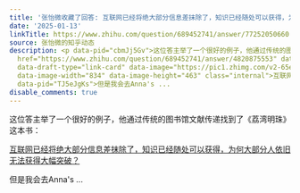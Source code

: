 ```yaml
---
title: '张怡微收藏了回答: 互联网已经将绝大部分信息差抹除了，知识已经随处可以获得，为何大部分人依旧无法获得大幅突破？'
date: '2025-01-13'
linkTitle: https://www.zhihu.com/question/689452741/answer/77252050660
source: 张怡微的知乎动态
description: <p data-pid="cbmJj5Gv">这位答主举了一个很好的例子，他通过传统的图书馆文献传递找到了《荔湾明珠》这本书：</p><a
  href="https://www.zhihu.com/question/689452741/answer/4820875553" data-draft-node="block"
  data-draft-type="link-card" data-image="https://pic1.zhimg.com/v2-65e7584f1950d88ff9e4ad95a36561de_180x120.jpg"
  data-image-width="834" data-image-height="463" class="internal">互联网已经将绝大部分信息差抹除了，知识已经随处可以获得，为何大部分人依旧无法获得大幅突破？</a><p
  data-pid="TJ5eJgKs">但是我会去Anna's ...
disable_comments: true
---
```

<p data-pid="cbmJj5Gv">这位答主举了一个很好的例子，他通过传统的图书馆文献传递找到了《荔湾明珠》这本书：</p><a href="https://www.zhihu.com/question/689452741/answer/4820875553" data-draft-node="block" data-draft-type="link-card" data-image="https://pic1.zhimg.com/v2-65e7584f1950d88ff9e4ad95a36561de_180x120.jpg" data-image-width="834" data-image-height="463" class="internal">互联网已经将绝大部分信息差抹除了，知识已经随处可以获得，为何大部分人依旧无法获得大幅突破？</a><p data-pid="TJ5eJgKs">但是我会去Anna's ...
